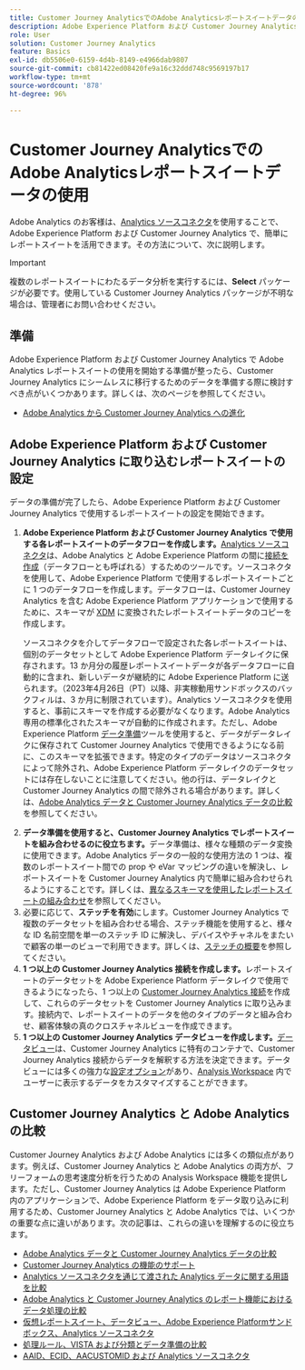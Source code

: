 ```yaml
---
title: Customer Journey AnalyticsでのAdobe Analyticsレポートスイートデータの使用
description: Adobe Experience Platform および Customer Journey Analytics に取り込むための Adobe Analytics レポートスイートの設定方法
role: User
solution: Customer Journey Analytics
feature: Basics
exl-id: db5506e0-6159-4d4b-8149-e4966dab9807
source-git-commit: cb81422ed08420fe9a16c32ddd748c9569197b17
workflow-type: tm+mt
source-wordcount: '878'
ht-degree: 96%

---
```


# Customer Journey AnalyticsでのAdobe Analyticsレポートスイートデータの使用

Adobe Analytics のお客様は、[Analytics ソースコネクタ](https://experienceleague.adobe.com/docs/experience-platform/sources/connectors/adobe-applications/analytics.html?lang=ja)を使用することで、Adobe Experience Platform および Customer Journey Analytics で、簡単にレポートスイートを活用できます。その方法について、次に説明します。

>[!IMPORTANT]
>
>複数のレポートスイートにわたるデータ分析を実行するには、**Select** パッケージが必要です。使用している Customer Journey Analytics パッケージが不明な場合は、管理者にお問い合わせください。

## 準備

Adobe Experience Platform および Customer Journey Analytics で Adobe Analytics レポートスイートの使用を開始する準備が整ったら、Customer Journey Analytics にシームレスに移行するためのデータを準備する際に検討すべき点がいくつかあります。詳しくは、次のページを参照してください。

* [Adobe Analytics から Customer Journey Analytics への進化](/help/getting-started/aa-to-cja.md)

## Adobe Experience Platform および Customer Journey Analytics に取り込むレポートスイートの設定

データの準備が完了したら、Adobe Experience Platform および Customer Journey Analytics で使用するレポートスイートの設定を開始できます。

1. **Adobe Experience Platform および Customer Journey Analytics で使用する各レポートスイートのデータフローを作成します。**[Analytics ソースコネクタ](https://experienceleague.adobe.com/docs/experience-platform/sources/connectors/adobe-applications/analytics.html?lang=ja)は、Adobe Analytics と Adobe Experience Platform の間に[接続を作成](/help/connections/create-connection.md)（データフローとも呼ばれる）するためのツールです。ソースコネクタを使用して、Adobe Experience Platform で使用するレポートスイートごとに 1 つのデータフローを作成します。データフローは、Customer Journey Analytics を含む Adobe Experience Platform アプリケーションで使用するために、スキーマが [XDM](https://experienceleague.adobe.com/docs/platform-learn/tutorials/schemas/schemas-and-experience-data-model.html?lang=ja) に変換されたレポートスイートデータのコピーを作成します。<p>ソースコネクタを介してデータフローで設定された各レポートスイートは、個別のデータセットとして Adobe Experience Platform データレイクに保存されます。13 か月分の履歴レポートスイートデータが各データフローに自動的に含まれ、新しいデータが継続的に Adobe Experience Platform に送られます。（2023年4月26日（PT）以降、非実稼動用サンドボックスのバックフィルは、3 か月に制限されています）。Analytics ソースコネクタを使用すると、事前にスキーマを作成する必要がなくなります。Adobe Analytics 専用の標準化されたスキーマが自動的に作成されます。ただし、Adobe Experience Platform [データ準備](https://experienceleague.adobe.com/docs/experience-platform/data-prep/home.html?lang=ja)ツールを使用すると、データがデータレイクに保存されて Customer Journey Analytics で使用できるようになる前に、このスキーマを拡張できます。特定のタイプのデータはソースコネクタによって除外され、Adobe Experience Platform データレイクのデータセットには存在しないことに注意してください。他の行は、データレイクと Customer Journey Analytics の間で除外される場合があります。詳しくは、[Adobe Analytics データと Customer Journey Analytics データの比較](/help/troubleshooting/compare.md)を参照してください。
1. **データ準備を使用すると、Customer Journey Analytics でレポートスイートを組み合わせるのに役立ちます。**&#x200B;データ準備は、様々な種類のデータ変換に使用できます。Adobe Analytics データの一般的な使用方法の 1 つは、複数のレポートスイート間での prop や eVar マッピングの違いを解決し、レポートスイートを Customer Journey Analytics 内で簡単に組み合わせられるようにすることです。詳しくは、[異なるスキーマを使用したレポートスイートの組み合わせ](/help/use-cases/aa-data/combine-report-suites.md)を参照してください。
1. 必要に応じて、**ステッチを有効**&#x200B;にします。Customer Journey Analytics で複数のデータセットを組み合わせる場合、ステッチ機能を使用すると、様々な ID 名前空間を単一のステッチ ID に解決し、デバイスやチャネルをまたいで顧客の単一のビューで利用できます。詳しくは、[ステッチの概要](../../stitching/overview.md)を参照してください。
1. **1 つ以上の Customer Journey Analytics 接続を作成します。**&#x200B;レポートスイートのデータセットを Adobe Experience Platform データレイクで使用できるようになったら、1 つ以上の [Customer Journey Analytics 接続](/help/connections/overview.md)を作成して、これらのデータセットを Customer Journey Analytics に取り込みます。接続内で、レポートスイートのデータを他のタイプのデータと組み合わせ、顧客体験の真のクロスチャネルビューを作成できます。
1. **1 つ以上の Customer Journey Analytics データビューを作成します。**[データビュー](/help/data-views/data-views.md)は、Customer Journey Analytics に特有のコンテナで、Customer Journey Analytics 接続からデータを解釈する方法を決定できます。データビューには多くの強力な[設定オプション](/help/data-views/create-dataview.md)があり、[Analysis Workspace](/help/analysis-workspace/home.md) 内でユーザーに表示するデータをカスタマイズすることができます。

## Customer Journey Analytics と Adobe Analytics の比較

Customer Journey Analytics および Adobe Analytics には多くの類似点があります。例えば、Customer Journey Analytics と Adobe Analytics の両方が、フリーフォームの思考速度分析を行うための Analysis Workspace 機能を提供します。ただし、Customer Journey Analytics は Adobe Experience Platform 内のアプリケーションで、Adobe Experience Platform をデータ取り込みに利用するため、Customer Journey Analytics と Adobe Analytics では、いくつかの重要な点に違いがあります。次の記事は、これらの違いを理解するのに役立ちます。

* [Adobe Analytics データと Customer Journey Analytics データの比較](/help/troubleshooting/compare.md)
* [Customer Journey Analytics の機能のサポート](/help/getting-started/aa-vs-cja/cja-aa.md)
* [Analytics ソースコネクタを通じて渡された Analytics データに関する用語を比較](/help/getting-started/aa-vs-cja/terminology.md)
* [Adobe Analytics と Customer Journey Analytics のレポート機能におけるデータ処理の比較](/help/getting-started/aa-vs-cja/data-processing-comparisons.md)
* [仮想レポートスイート、データビュー、Adobe Experience Platformサンドボックス、Analytics ソースコネクタ](/help/getting-started/aa-vs-cja/vrs-dataview-sandbox-adc.md)
* [処理ルール、VISTA および分類とデータ準備の比較](/help/getting-started/aa-vs-cja/pr-vista-dataprep.md)
* [AAID、ECID、AACUSTOMID および Analytics ソースコネクタ](/help/getting-started/aa-vs-cja/aaid-ecid-adc.md)

